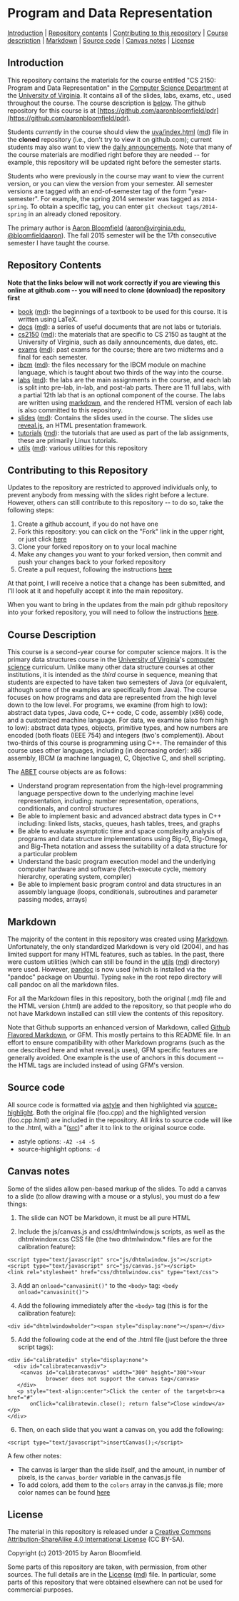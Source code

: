 Program and Data Representation
===============================

[Introduction](#introduction) | [Repository contents](#contents) | [Contributing to this repository](#contributing) | [Course description](#description) | [Markdown](#markdown) | [Source code](#sourcecode) | [Canvas notes](#canvasnotes) | [License](#license)

<a name="introduction"></a>Introduction
---------------------------------------

This repository contains the materials for the course entitled "CS 2150: Program and Data Representation" in the [Computer Science Department](http://www.cs.virginia.edu) at the [University of Virginia](http://www.virginia.edu).  It contains all of the slides, labs, exams, etc., used throughout the course.  The course description is [below](#description).  The github repository for this course is at [https://github.com/aaronbloomfield/pdr](https://github.com/aaronbloomfield/pdr).

Students *currently* in the course should view the [uva/index.html](uva/index.html) ([md](uva/index.md)) file in the **cloned** repository (i.e., don't try to view it on github.com); current students may also want to view the [daily announcements](uva/daily-announcements.html#/).  Note that many of the course materials are modified right before they are needed -- for example, this repository will be updated right before the semester starts.

Students who were previously in the course may want to view the current version, or you can view the version from your semester.  All semester versions are tagged with an end-of-semester tag of the form "year-semester".  For example, the spring 2014 semester was tagged as `2014-spring`.  To obtain a specific tag, you can enter `git checkout tags/2014-spring` in an already cloned repository.

The primary author is [Aaron Bloomfield](http://www.cs.virginia.edu/~asb) ([aaron@virginia.edu](<mailto:aaron@virginia.edu>), [\@bloomfieldaaron](http://twitter.com/bloomfieldaaron)).  The fall 2015 semester will be the 17th consecutive semester I have taught the course.


<a name="contents"></a>Repository Contents
------------------------------------------

**Note that the links below will not work correctly if you are viewing
this online at github.com -- you will need to clone (download) the
repository first**

- [book](book/index.html) ([md](book/index.md)): the beginnings of a textbook to be used for this course.  It is written using LaTeX.
- [docs](docs/index.html) ([md](docs/index.md)): a series of useful documents that are not labs or tutorials.
- [cs2150](uva/index.html) ([md](uva/index.md)): the materials that are specific to CS 2150 as taught at the University of Virginia, such as daily announcements, due dates, etc.
- [exams](exams/index.html) ([md](exams/index.md)): past exams for the course; there are two midterms and a final for each semester.
- [ibcm](ibcm/ibcm.html) ([md](ibcm/ibcm.md)): the files necessary for the IBCM module on machine language, which is taught about two thirds of the way into the course.
- [labs](labs/index.html) ([md](labs/index.md)): the labs are the main assignments in the course, and each lab is split into pre-lab, in-lab, and post-lab parts.  There are 11 full labs, with a partial 12th lab that is an optional component of the course.  The labs are written using [markdown](http://daringfireball.net/projects/markdown/), and the rendered HTML version of each lab is also committed to this repository.
- [slides](slides/index.html) ([md](slides/index.md)): Contains the slides used in the course.  The slides use [reveal.js](https://github.com/hakimel/reveal.js/), an HTML presentation framework.
- [tutorials](tutorials/index.html) ([md](tutorials/index.md)): the tutorials that are used as part of the lab assignments, these are primarily Linux tutorials.
- [utils](utils/index.html) ([md](tutorials/index.md)): various utilities for this repository

<a name="contributing"></a>Contributing to this Repository
----------------------------------------------------------

Updates to the repository are restricted to approved individuals only, to prevent anybody from messing with the slides right before a lecture.  However, others can still contribute to this repository -- to do so, take the following steps:

1. Create a github account, if you do not have one
2. Fork this repository: you can click on the "Fork" link in the upper right, or just click [here](https://github.com/aaronbloomfield/pdr/fork)
3. Clone your forked repository on to your local machine
4. Make any changes you want to your forked version, then commit and push your changes back to your forked repository
5. Create a pull request, following the instructions [here](https://help.github.com/articles/creating-a-pull-request)

At that point, I will receive a notice that a change has been submitted, and I'll look at it and hopefully accept it into the main repository.

When you want to bring in the updates from the main pdr github repository into your forked repository, you will need to follow the instructions [here](https://help.github.com/articles/syncing-a-fork).


<a name="description"></a>Course Description
--------------------------------------------

This course is a second-year course for computer science majors.  It is the primary data structures course in the [University of Virginia](http://www.virginia.edu)'s [computer science](http://www.cs.virginia.edu) curriculum.  Unlike many other data structure courses at other institutions, it is intended as the *third* course in sequence, meaning that students are expected to have taken two semesters of Java (or equivalent, although some of the examples are specifically from Java).  The course focuses on how programs and data are represented from the high level down to the low level.  For programs, we examine (from high to low): abstract data types, Java code, C++ code, C code, assembly (x86) code, and a customized machine language.  For data, we examine (also from high to low): abstract data types, objects, primitive types, and how numbers are encoded (both floats (IEEE 754) and integers (two's complement)).  About two-thirds of this course is programming using C++.  The remainder of this course uses other languages, including (in decreasing order): x86 assembly, IBCM (a machine language), C, Objective C, and shell scripting.

The [ABET](http://www.abet.org) course objects are as follows:

- Understand program representation from the high-level programming language perspective down to the underlying machine level representation, including: number representation, operations, conditionals, and control structures
- Be able to implement basic and advanced abstract data types in C++ including: linked lists, stacks, queues, hash tables, trees, and graphs
- Be able to evaluate asymptotic time and space complexity analysis of programs and data structure implementations using Big-O, Big-Omega, and Big-Theta notation and assess the suitability of a data structure for a particular problem
- Understand the basic program execution model and the underlying computer hardware and software (fetch-execute cycle, memory hierarchy, operating system, compiler)
- Be able to implement basic program control and data structures in an assembly language (loops, conditionals, subroutines and parameter passing modes, arrays)


<a name="markdown"></a>Markdown
-------------------------------

The majority of the content in this repository was created using [Markdown](http://daringfireball.net/projects/markdown/).  Unfortunately, the only standardized Markdown is very old (2004), and has limited support for many HTML features, such as tables.  In the past, there were custom utilities (which can still be found in the [utils](utils/index.html) ([md](tutorials/index.md)) directory) were used.  However, [pandoc](http://johnmacfarlane.net/pandoc/) is now used (which is installed via the "pandoc" package on Ubuntu).  Typing `make` in the root repo directory will call pandoc on all the markdown files.

For all the Markdown files in this repository, both the original (.md) file and the HTML version (.html) are added to the repository, so that people who do not have Markdown installed can still view the contents of this repository.

Note that Github supports an enhanced version of Markdown, called [Github Flavored Markdown](https://help.github.com/articles/github-flavored-markdown), or GFM.  This mostly pertains to this README file.  In an effort to ensure compatibility with other Markdown programs (such as the one described here and what reveal.js uses), GFM specific features are generally avoided.  One example is the use of anchors in this document -- the HTML tags are included instead of using GFM's version.


<a name="sourcecode"></a>Source code
------------------------------------

All source code is formatted via [astyle](http://astyle.sourceforge.net/) and then highlighted via [source-highlight](http://www.gnu.org/software/src-highlite/source-highlight.html).  Both the original file (foo.cpp) and the highlighted version (foo.cpp.html) are included in the repository.  All links to source code will like to the .html, with a "([src](README.md))" after it to link to the original source code.

- astyle options: `-A2 -s4 -S`
- source-highlight options: `-d`


<a name="canvasnotes"></a>Canvas notes
--------------------------------------

Some of the slides allow pen-based markup of the slides.  To add a canvas to a slide (to allow drawing with a mouse or a stylus), you must do a few things:

1) The slide can NOT be Markdown, it must be all pure HTML

2) Include the js/canvas.js and css/dhtmlwindow.js scripts, as well as the dhtmlwindow.css CSS file (the two dhtmlwindow.* files are for the calibration feature):

```
<script type="text/javascript" src="js/dhtmlwindow.js"></script>
<script type="text/javascript" src="js/canvas.js"></script>
<link rel="stylesheet" href="css/dhtmlwindow.css" type="text/css">
```

3) Add an `onload="canvasinit()"` to the `<body>` tag: `<body onload="canvasinit()">`

4) Add the following immediately after the `<body>` tag (this is for the calibration feature):

```
<div id="dhtmlwindowholder"><span style="display:none"></span></div>
```

5) Add the following code at the end of the .html file (just before the three script tags):

```
<div id="calibratediv" style="display:none">
  <div id="calibratecanvasdiv">
    <canvas id="calibratecanvas" width="300" height="300">Your
            browser does not support the canvas tag</canvas>
   </div>
   <p style="text-align:center">Click the center of the target<br><a href="#" 
       onClick="calibratewin.close(); return false">Close window</a></p>
</div>
```

6) Then, on each slide that you want a canvas on, you add the following:

```
<script type="text/javascript">insertCanvas();</script>
```

A few other notes:

- The canvas is larger than the slide itself, and the amount, in number of pixels, is the `canvas_border` variable in the canvas.js file
- To add colors, add them to the `colors` array in the canvas.js file; more color names can be found [here](http://www.tutorialspoint.com/html5/html5_color_names.htm)


<a name="license"></a>License
-----------------------------

The material in this repository is released under a [Creative Commons Attribution-ShareAlike 4.0 International License](http://creativecommons.org/licenses/by-sa/4.0/) (CC BY-SA).

Copyright (c) 2013-2015 by Aaron Bloomfield.

Some parts of this repository are taken, with permission, from other sources.  The full details are in the [License](LICENSE.html) ([md](LICENSE.md)) file.  In particular, some parts of this repository that were obtained elsewhere can not be used for commercial purposes.
